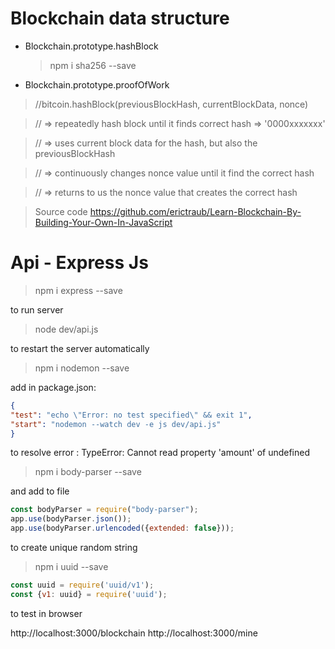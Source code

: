 # Blockchain data structure

* Blockchain.prototype.hashBlock
   > npm i sha256 --save

* Blockchain.prototype.proofOfWork
>//bitcoin.hashBlock(previousBlockHash, currentBlockData, nonce)

>// => repeatedly hash block until it finds correct hash => '0000xxxxxxx'

>// => uses current block data for the hash, but also the previousBlockHash

>// => continuously changes nonce value until it find the correct hash

>// => returns to us the nonce value that creates the correct hash

> Source code
https://github.com/erictraub/Learn-Blockchain-By-Building-Your-Own-In-JavaScript

# Api - Express Js

> npm i express --save

to run server
> node dev/api.js 

to restart the server automatically
> npm i nodemon --save

add in package.json:

 ```json
{
"test": "echo \"Error: no test specified\" && exit 1",
"start": "nodemon --watch dev -e js dev/api.js"
}
```
to resolve error : TypeError: Cannot read property 'amount' of undefined

> npm i body-parser --save

and add to file
```js 
const bodyParser = require("body-parser");
app.use(bodyParser.json());
app.use(bodyParser.urlencoded({extended: false}));
```

to create unique random string

> npm i uuid --save
```js
const uuid = require('uuid/v1');
const {v1: uuid} = require('uuid');
```
to test in browser

http://localhost:3000/blockchain
http://localhost:3000/mine

